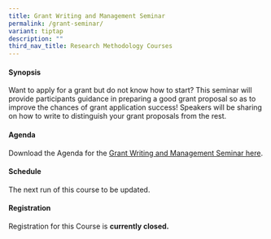 ```yaml
---
title: Grant Writing and Management Seminar
permalink: /grant-seminar/
variant: tiptap
description: ""
third_nav_title: Research Methodology Courses
---
```

<h4><strong>Synopsis</strong></h4>
<p>Want to apply for a grant but do not know how to start? This seminar will
provide participants guidance in preparing a good grant proposal so as
to improve the chances of grant application success! Speakers will be sharing
on how to write to distinguish your grant proposals from the rest.&nbsp;</p>
<h4><strong>Agenda</strong></h4>
<p>Download the Agenda for the <a href="/files/Training/Grant_Writing_and_Mangt_Course_Agenda.pdf" rel="noopener noreferrer nofollow" target="_blank">Grant Writing and Management Seminar here</a>.</p>
<h4><strong>Schedule</strong></h4>
<p>The next run of this course to be updated.</p>
<h4><strong>Registration</strong></h4>
<p>Registration for this Course is <strong>currently closed.</strong>
</p>
<p></p>
